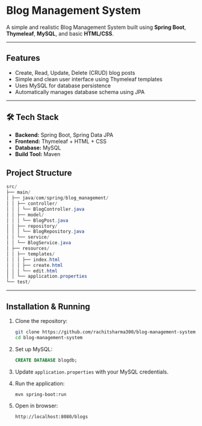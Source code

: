 
# Blog Management System

A simple and realistic Blog Management System built using **Spring Boot**, **Thymeleaf**, **MySQL**, and basic **HTML/CSS**.

---

##  Features
- Create, Read, Update, Delete (CRUD) blog posts
- Simple and clean user interface using Thymeleaf templates
- Uses MySQL for database persistence
- Automatically manages database schema using JPA

---
## 🛠 Tech Stack
- **Backend:** Spring Boot, Spring Data JPA
- **Frontend:** Thymeleaf + HTML + CSS
- **Database:** MySQL
- **Build Tool:** Maven


## Project Structure

```java
src/
├── main/
│ ├── java/com/spring/blog_management/
│ │ ├── controller/
│ │ │ └── BlogController.java
│ │ ├── model/
│ │ │ └── BlogPost.java
│ │ ├── repository/
│ │ │ └── BlogRepository.java
│ │ └── service/
│ │ └── BlogService.java
│ ├── resources/
│ │ ├── templates/
│ │ │ ├── index.html
│ │ │ ├── create.html
│ │ │ └── edit.html
│ │ └── application.properties
└── test/

```

---

##  Installation & Running
1. Clone the repository:
    ```bash
    git clone https://github.com/rachitsharma300/blog-management-system.git
    cd blog-management-system
    ```
2. Set up MySQL:
    ```sql
    CREATE DATABASE blogdb;
    ```

    
3. Update `application.properties` with your MySQL credentials.

4. Run the application:
    ```bash
    mvn spring-boot:run
    ```

5. Open in browser:
    ```bash
    http://localhost:8080/blogs
    ```

    
